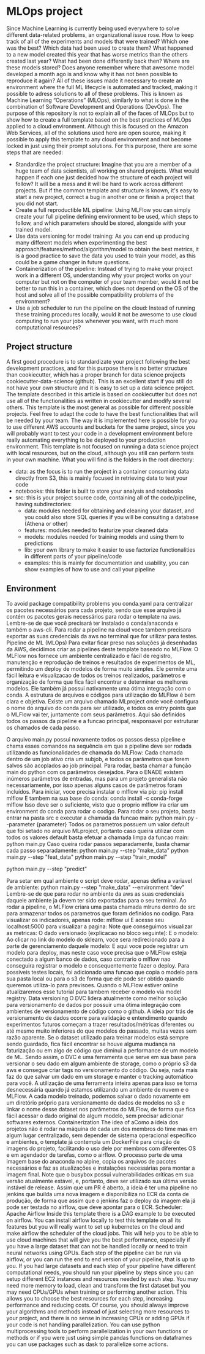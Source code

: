 # MLOps project
Since Machine Learning is currently being used everywhere to solve different data-related problems, an organizational issue rose. How to keep track of all of the experiments and models that were trained? Which one was the best? Which data had been used to create them? What happened to a new model created this year that has worse metrics than the others created last year? What had been done differently back then? Where are these models stored? Does anyone remember where that awesome model developed a month ago is and know why it has not been possible to reproduce it again?
All of these issues made it necessary to create an environment where the full ML lifecycle is automated and tracked, making it possible to adress solutions to all of these problems. This is known as Machine Learning “Operations” (MLOps), similarly to what is done in the combination of  Software Development and Operations (DevOps). The purpose of this repository is not to explain all of the faces of MLOps but to show how to create a full template based on the best practices of MLOps applied to a cloud environment. Although this is focused on the Amazon Web Services, all of the solutions used here are open source, making it possible to apply this template to any cloud environment and not become locked in just using their prompt solutions.
For this purpose, there are some steps that are needed:
- Standardize the project structure: Imagine that you are a member of a huge team of data scientists, all working on shared projects. What would happen if each one just decided how the structure of each project will follow? It will be a mess and it will be hard to work across different projects. But if the common template and structure is known, it's easy to start a new project, correct a bug in another one or finish a project that you did not start.
- Create a full reproductible ML pipeline: Using MLFlow you can simply create your full pipeline defining environment to be used, which steps to follow, and which parameters should be stored, alongside with your trained model.
- Use data versioning for model training: As you can end up producing many different models when experimenting the best approach/features/method/algorithm/model to obtain the best metrics, it is a good practice to save the data you used to train your model, as this could be a game changer in future questions.
- Containerization of the pipeline: Instead of trying to make your project work in a different OS, understanding why your project works on your computer but not on the computer of your team member, would it not be better to run this in a container, which does not depend on the OS of the host and solve all of the possible compatibility problems of the environment?
- Use a job scheduler to run the pipeline on the cloud: Instead of running these training procedures locally, would it not be awesome to use cloud computing to run your jobs whenever you want, with much more computational resources?

## Project structure
A first good procedure is to standardizate your project following the best development practices, and for this purpose there is no better structure than cookiecutter, which has a proper branch for data science projects cookiecutter-data-science (github). This is an excellent start if you still do not have your own structure and it is easy to set up a data science project. The template described in this article is based on cookiecutter but does not use all of the functionalities as written in cookiecutter and modify several others. This template is the most general as possible for different possible projects. Feel free to adapt the code to have the best functionalities that will be needed by your team. The way it is implemented here is possible for you to use different AWS accounts and buckets for the same project, since you will probably want to test your code in a development environment before really automating everything to be deployed to your production environment. This template is not focused on running a data science project with local resources, but on the cloud, although you still can perform tests in your own machine. 
What you will find is the folders in the root directory:
- data: as the focus is to run the project in a container consuming data directly from S3, this is mainly focused in retrieving data to test your code
- notebooks: this folder is built to store your analysis and notebooks
- src: this is your project source code, containing all of the code/pipeline, having subdirectories:
  - data: modules needed for obtaining and cleaning your dataset, and you could also store SQL queries if you will be consulting a database (Athena or other)
  - features: modules needed to featurize your cleaned data
  - models: modules needed for training models and using them to predictions
  - lib: your own library to make it easier to use factorize functionalities in different parts of your pipeline/code
  - examples: this is mainly for documentation and usability, you can show examples of how to use and call your pipeline

## Environment
To avoid package compatibility problems you  conda.yaml para centralizar os pacotes necessários para cada projeto, sendo que esse arquivo já contém os pacotes gerais necessários para rodar o template na aws. Lembre-se de que você precisará ter instalado o conda/anaconda e também o aws-cli. Para rodar a pipeline na cloud voce tambem precisara exportar as suas credenciais da aws no terminal que for utilizar para testes.
Pipeline de ML (MLOps)
Para evitar ficar preso nas soluções já desenhadas da AWS, decidimos criar as pipelines deste template baseado no MLFlow. O MLFlow nos fornece um ambiente centralizado e fácil de registro, manutenção e reprodução de treinos e resultados de experimentos de ML, permitindo um deploy de modelos de forma muito simples. Ele permite uma fácil leitura e visualizacao de todos os treinos realizados, parâmetros e organização de forma que fica fácil encontrar e determinar os melhores modelos. Ele também já possui nativamente uma ótima integração com o conda.
A estrutura de arquivos e códigos para utilização do MLFlow é bem clara e objetiva. Existe um arquivo chamado MLproject onde você configura o nome do arquivo do conda para ser utilizado, e todos os entry points que o MLFlow vai ter, juntamente com seus parâmetros. Aqui são definidos todos os passos da pipeline e a funcao principal, responsavel por estruturar os chamados de cada passo.
 
O arquivo main.py possui novamente todos os passos dessa pipeline e chama esses comandos na sequência em que a pipeline deve ser rodada utilizando as funcionalidades de chamada do MLFlow:
Cada chamada dentro de um job ativo cria um subjob, e todos os parâmetros que forem salvos são acoplados ao job principal. Para rodar, basta chamar a função main do python com os parâmetros desejados. Para o ENADE existem inúmeros parâmetros de entradas, mas para um projeto generalista não necessariamente, por isso apenas alguns casos de parâmetros foram incluídos.
Para iniciar, voce precisa instalar o mlflow via pip:
pip install mlflow
E tambem na sua base do conda:
conda install -c conda-forge mlflow
Isso deve ser o suficiente, visto que o proprio mlflow ira criar um environment do conda para rodar o codigo. Para rodar o seu projeto, basta entrar na pasta src e executar a chamada da funcao main:
python main.py --parameter {parameter}
Todos os parametros possuem um valor default que foi setado no arquivo MLproject, portanto caso queira utilizar com todos os valores default basta efetuar a chamada limpa da funcao main:
python main.py
Caso queira rodar passos separadamente, basta chamar cada passo separadamente:
python main.py --step "make_data"
python main.py --step "feat_data"
python main.py --step "train_model"

python main.py --step "predict"

Para setar em qual ambiente o script deve rodar, apenas defina a variavel de ambiente:
python main.py --step "make_data" --environment "dev"
Lembre-se de que para rodar no ambiente da aws as suas credenciais daquele ambiente ja devem ter sido exportadas para o seu terminal.
Ao rodar a pipeline, o MLFlow criara uma pasta chamada mlruns dentro de src para armazenar todos os parametros que foram definidos no codigo. Para visualizar os indicadores, apenas rode:
mlflow ui
E acesse seu localhost:5000 para visualizar a pagina:
Note que conseguimos visualizar as metricas:
O dado versionado (explicacao no bloco seguinte):
E o modelo:
Ao clicar no link do modelo do sklearn, voce sera redirecionado para a parte de gerenciamento daquele modelo:
E aqui voce pode registrar um modelo para deploy, mas neste caso voce precisa que o MLFlow esteja conectado a algum banco de dados, caso contrario o mlflow nao conseguira registrar o modelo e consequentemente fazer o deploy. Para possiveis testes locais, foi adicionado uma funcao que copia o modelo para sua pasta local ou para o s3 de forma que ele pode ser obtido quando queremos utiliza-lo para previsoes. Quando o MLFlow estiver online atualizaremos esse tutorial para tambem receber o modelo via model registry.
Data versioning
O DVC lidera atualmente como melhor solução para versionamento de dados por possuir uma ótima integração com ambientes de versionamento de código como o github. A ideia por trás de versionamento de dados ocorre para validação e entendimento quando experimentos futuros começam a trazer resultados/métricas diferentes ou até mesmo muito inferiores do que modelos do passado, muitas vezes sem razão aparente. Se o dataset utilizado para treinar modelos está sempre sendo guardado, fica fácil encontrar se houve alguma mudança na faturização ou em algo de código que diminui a performance de um modelo de ML.
Sendo assim, o DVC é uma ferramenta que serve em sua base para versionar o seu dado em algum ambiente de storage, como o próprio s3 da aws e consegue criar tags no versionamento do código. Ou seja, nada mais faz do que salvar um dado em um storage e manter o tracking automático para você. A utilização de uma ferramenta inteira apenas para isso se torna desnecessária quando já estamos utilizando um ambiente de nuvem e o MLFlow. A cada modelo treinado, podemos salvar o dado novamente em um diretório próprio para versionamento de dados de modelos no s3 e linkar o nome desse dataset nos parâmetros do MLFlow, de forma que fica fácil acessar o dado original de algum modelo, sem precisar adicionar softwares externos.
Containerization
The idea of aComo a ideia dos projetos não é rodar na máquina de cada um dos membros do time mas em algum lugar centralizado, sem depender de sistema operacional específico e ambientes, o template já contempla um DockerFile para criação de imagens do projeto, facilitando o uso dele por membros com diferentes OS e em agendador de tarefas, como o airflow. O processo parte de uma imagem base do anaconda no alpine, copia os arquivos de pacotes necessários e faz as atualizações e instalações necessárias para montar a imagem final. Note que o busybox possui vulnerabilidades críticas em sua versão atualmente estável, e, portanto, deve ser utilizado sua última versão instável de release.
Assim que um PR é aberto, a ideia é ter uma pipeline no jenkins que builda uma nova imagem e disponibiliza no ECR da conta de produção, de forma que assim que o jenkins faz o deploy da imagem ela já pode ser testada no airflow, que deve apontar para o ECR.
Scheduler: Apache Airflow
Inside this template there is a DAG example to be executed on airflow. You can install airflow locally to test this template on all its features but you will really want to set up kubernetes on the cloud and make airflow the scheduler of the cloud jobs. This will help you to be able to use cloud machines that will give you the best performance, especially if you have a large dataset that can not be handled locally or need to train neural networks using GPUs.
Each step of the pipeline can be run via airflow, or you can run the end to end version of your pipeline, that is up to you. If you had large datasets and each step of your pipeline have different computational needs, you should run your pipeline by steps since you can setup different EC2 instances and resources needed by each step. You may need more memory to load, clean and transform the first dataset but you may need CPUs/GPUs when training or performing another action. This allows you to choose the best resources for each step, increasing performance and reducing costs. Of course, you should always improve your algorithms and methods instead of just selecting more resources to your project, and there is no sense in increasing CPUs or adding GPUs if your code is not handling parallelization. You can use python multiprocessing tools to perform parallelization in your own functions or methods or if you were just using simple pandas functions on dataframes you can use packages such as dask to parallelize some actions.


